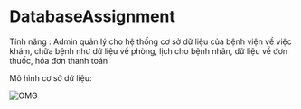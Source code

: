 # DatabaseAssignment
Tính năng : 
  Admin quản lý cho hệ thống cơ sở dữ liệu của bệnh viện về việc khám, chữa bệnh như dữ liệu về phòng, lịch cho bệnh nhân, dữ liệu về đơn thuốc, hóa đơn thanh toán
  
        
Mô hình cơ sở dữ liệu: 


![OMG](https://user-images.githubusercontent.com/78460153/168532153-16b32aa4-dc26-4659-962d-7f736d6c160e.png)
